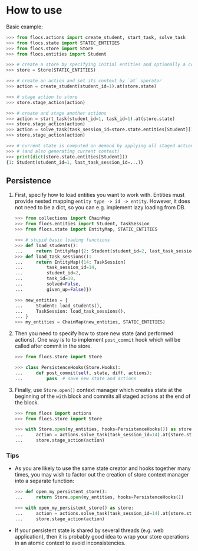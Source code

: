 # How to use

Basic example:

```python
>>> from flocs.actions import create_student, start_task, solve_task
>>> from flocs.state import STATIC_ENTITIES
>>> from flocs.store import Store
>>> from flocs.entities import Student

>>> # create a store by specifying initial entities and optionally a context generator
>>> store = Store(STATIC_ENTITIES)

>>> # create an action and set its context by `at` operator
>>> action = create_student(student_id=1).at(store.state)

>>> # stage action to store
>>> store.stage_action(action)

>>> # create and stage another actions
>>> action = start_task(student_id=1, task_id=1).at(store.state)
>>> store.stage_action(action)
>>> action = solve_task(task_session_id=store.state.entities[Student][1].last_task_session_id).at(store.state)
>>> store.stage_action(action)

>>> # current state is computed on demand by applying all staged actions to initial state
>>> # (and also generating current context)
>>> print(dict(store.state.entities[Student]))
{1: Student(student_id=1, last_task_session_id=...)}

```

## Persistence

1. First, specify how to load entities you want to work with.
   Entities must provide nested mapping `entity type -> id -> entity`.
   However, it does not need to be a dict, so you can e.g. implement lazy loading from DB.

    ```python
    >>> from collections import ChainMap
    >>> from flocs.entities import Student, TaskSession
    >>> from flocs.state import EntityMap, STATIC_ENTITIES

    >>> # stupid basic loading functions
    >>> def load_students():
    ...     return EntityMap({2: Student(student_id=2, last_task_session_id=14, credits=10)})
    >>> def load_task_sessions():
    ...     return EntityMap({14: TaskSession(
    ...         task_session_id=14,
    ...         student_id=2,
    ...         task_id=10,
    ...         solved=False,
    ...         given_up=False)})

    >>> new_entities = {
    ...     Student: load_students(),
    ...     TaskSession: load_task_sessions(),
    ... }
    >>> my_entities = ChainMap(new_entities, STATIC_ENTITIES)

    ```

2. Then you need to specify how to store new state (and performed actions).
   One way is to to implement `post_commit` hook which will be called after commit in the store.

    ```python
    >>> from flocs.store import Store

    >>> class PersistenceHooks(Store.Hooks):
    ...     def post_commit(self, state, diff, actions):
    ...         pass  # save new state and actions

    ```

3. Finally, use `Store.open()` context manager which creates state at the beginning of the `with` block
   and commits all staged actions at the end of the block.

    ```python
    >>> from flocs import actions
    >>> from flocs.store import Store

    >>> with Store.open(my_entities, hooks=PersistenceHooks()) as store:
    ...     action = actions.solve_task(task_session_id=14).at(store.state)
    ...     store.stage_action(action)

    ```

### Tips

* As you are likely to use the same state creator and hooks together many times, you may wish to factor out the creation of store context manager into a separate function:

    ```python
    >>> def open_my_persistent_store():
    ...     return Store.open(my_entities, hooks=PersistenceHooks())

    >>> with open_my_persistent_store() as store:
    ...     action = actions.solve_task(task_session_id=14).at(store.state)
    ...     store.stage_action(action)

    ```

* If your persistent state is shared by several threads (e.g. web application), then it is probably good idea to wrap your store operations in an atomic context to avoid inconsistencies.
